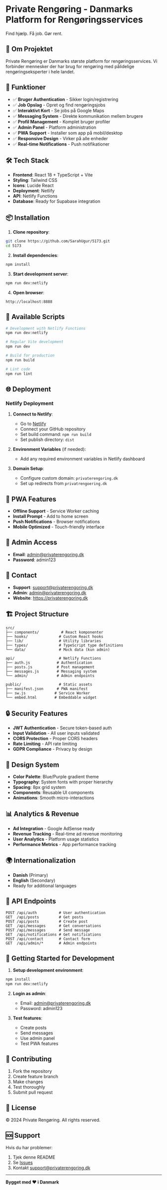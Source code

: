 # Private Rengøring - Danmarks Platform for Rengøringsservices

Find hjælp. Få job. Gør rent.

## 🌟 Om Projektet

Private Rengøring er Danmarks største platform for rengøringsservices. Vi forbinder mennesker der har brug for rengøring med pålidelige rengøringseksperter i hele landet.

## 🚀 Funktioner

- ✅ **Bruger Authentication** - Sikker login/registrering
- ✅ **Job Opslag** - Opret og find rengøringsjobs
- ✅ **Interaktivt Kort** - Se jobs på Google Maps
- ✅ **Messaging System** - Direkte kommunikation mellem brugere
- ✅ **Profil Management** - Komplet bruger profiler
- ✅ **Admin Panel** - Platform administration
- ✅ **PWA Support** - Installer som app på mobil/desktop
- ✅ **Responsive Design** - Virker på alle enheder
- ✅ **Real-time Notifications** - Push notifikationer

## 🛠️ Tech Stack

- **Frontend**: React 18 + TypeScript + Vite
- **Styling**: Tailwind CSS
- **Icons**: Lucide React
- **Deployment**: Netlify
- **API**: Netlify Functions
- **Database**: Ready for Supabase integration

## 📦 Installation

1. **Clone repository**:
```bash
git clone https://github.com/SarahUgur/5173.git
cd 5173
```

2. **Install dependencies**:
```bash
npm install
```

3. **Start development server**:
```bash
npm run dev:netlify
```

4. **Open browser**:
```
http://localhost:8888
```

## 🔧 Available Scripts

```bash
# Development with Netlify Functions
npm run dev:netlify

# Regular Vite development
npm run dev

# Build for production
npm run build

# Lint code
npm run lint
```

## 🌐 Deployment

### Netlify Deployment

1. **Connect to Netlify**:
   - Go to [Netlify](https://netlify.com)
   - Connect your GitHub repository
   - Set build command: `npm run build`
   - Set publish directory: `dist`

2. **Environment Variables** (if needed):
   - Add any required environment variables in Netlify dashboard

3. **Domain Setup**:
   - Configure custom domain: `privaterengoring.dk`
   - Set up redirects from `privatrengoering.dk`

## 📱 PWA Features

- **Offline Support** - Service Worker caching
- **Install Prompt** - Add to home screen
- **Push Notifications** - Browser notifications
- **Mobile Optimized** - Touch-friendly interface

## 🔐 Admin Access

- **Email**: admin@privaterengoring.dk
- **Password**: admin123

## 📧 Contact

- **Support**: support@privaterengoring.dk
- **Admin**: admin@privaterengoring.dk
- **Website**: https://privaterengoring.dk

## 🏗️ Project Structure

```
src/
├── components/          # React komponenter
├── hooks/              # Custom React hooks
├── lib/                # Utility libraries
├── types/              # TypeScript type definitions
└── data/               # Mock data (kun admin)

api/                    # Netlify Functions
├── auth.js            # Authentication
├── posts.js           # Post management
├── messages.js        # Messaging system
└── admin/             # Admin endpoints

public/                 # Static assets
├── manifest.json      # PWA manifest
├── sw.js             # Service Worker
└── embed.html        # Embeddable widget
```

## 🔒 Security Features

- **JWT Authentication** - Secure token-based auth
- **Input Validation** - All user inputs validated
- **CORS Protection** - Proper CORS headers
- **Rate Limiting** - API rate limiting
- **GDPR Compliance** - Privacy by design

## 🎨 Design System

- **Color Palette**: Blue/Purple gradient theme
- **Typography**: System fonts with proper hierarchy
- **Spacing**: 8px grid system
- **Components**: Reusable UI components
- **Animations**: Smooth micro-interactions

## 📊 Analytics & Revenue

- **Ad Integration** - Google AdSense ready
- **Revenue Tracking** - Real-time ad revenue monitoring
- **User Analytics** - Platform usage statistics
- **Performance Metrics** - App performance tracking

## 🌍 Internationalization

- **Danish** (Primary)
- **English** (Secondary)
- Ready for additional languages

## 🔄 API Endpoints

```
POST /api/auth          # User authentication
GET  /api/posts         # Get posts
POST /api/posts         # Create post
GET  /api/messages      # Get conversations
POST /api/messages      # Send message
GET  /api/notifications # Get notifications
POST /api/contact       # Contact form
GET  /api/admin/*       # Admin endpoints
```

## 🚀 Getting Started for Development

1. **Setup development environment**:
```bash
npm install
npm run dev:netlify
```

2. **Login as admin**:
   - Email: admin@privaterengoring.dk
   - Password: admin123

3. **Test features**:
   - Create posts
   - Send messages
   - Use admin panel
   - Test PWA features

## 📝 Contributing

1. Fork the repository
2. Create feature branch
3. Make changes
4. Test thoroughly
5. Submit pull request

## 📄 License

© 2024 Private Rengøring. All rights reserved.

## 🆘 Support

Hvis du har problemer:
1. Tjek denne README
2. Se [Issues](https://github.com/SarahUgur/5173/issues)
3. Kontakt support@privaterengoring.dk

---

**Bygget med ❤️ i Danmark**